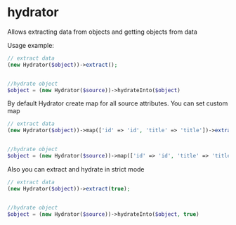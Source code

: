 # hydrator
Allows extracting data from objects and getting objects from data

Usage example:

```php
// extract data
(new Hydrator($object))->extract();


//hydrate object
$object = (new Hydrator($source))->hydrateInto($object)

```

By default Hydrator create map for all source attributes. You can set custom map

```php
// extract data
(new Hydrator($object))->map(['id' => 'id', 'title' => 'title'])->extract();


//hydrate object
$object = (new Hydrator($source))->map(['id' => 'id', 'title' => 'title'])->hydrateInto($object)

```

Also you can extract and hydrate in strict mode
```php
// extract data
(new Hydrator($object))->extract(true);


//hydrate object
$object = (new Hydrator($source))->hydrateInto($object, true)

```
